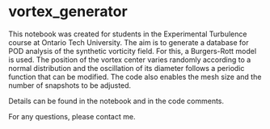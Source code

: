 # vortex_generator

This notebook was created for students in the Experimental Turbulence course at Ontario Tech University. The aim is to generate a database for POD analysis of the synthetic vorticity field. For this, a Burgers-Rott model is used. The position of the vortex center varies randomly according to a normal distribution and the oscillation of its diameter follows a periodic function that can be modified. The code also enables the mesh size and the number of snapshots to be adjusted. 

Details can be found in the notebook and in the code comments.

For any questions, please contact me.
